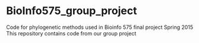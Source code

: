 # BioInfo575_group_project
Code for phylogenetic methods used in Bioinfo 575 final project Spring 2015
This repository contains code from our group project
